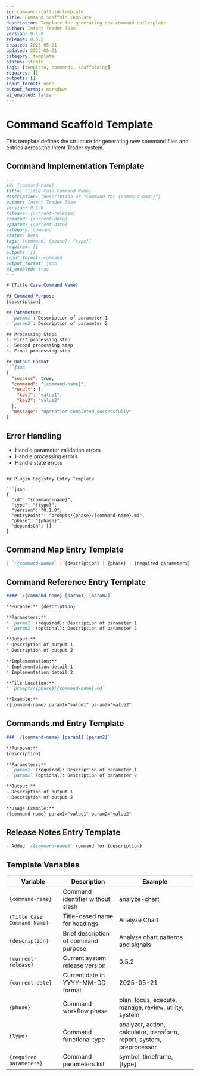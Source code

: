 ```yaml
---
id: command-scaffold-template
title: Command Scaffold Template
description: Template for generating new command boilerplate
author: Intent Trader Team
version: 0.1.0
release: 0.5.2
created: 2025-05-21
updated: 2025-05-21
category: template
status: stable
tags: [template, commands, scaffolding]
requires: []
outputs: []
input_format: none
output_format: markdown
ai_enabled: false
---
```


# Command Scaffold Template

This template defines the structure for generating new command files and entries across the Intent Trader system.

## Command Implementation Template

```md
---
id: {command-name}
title: {Title Case Command Name}
description: {description or "Command for {command-name}"}
author: Intent Trader Team
version: 0.1.0
release: {current-release}
created: {current-date}
updated: {current-date}
category: command
status: beta
tags: [command, {phase}, {type}]
requires: []
outputs: []
input_format: command
output_format: json
ai_enabled: true
---

# {Title Case Command Name}

## Command Purpose
{description}

## Parameters
- `param1`: Description of parameter 1
- `param2`: Description of parameter 2

## Processing Steps
1. First processing step
2. Second processing step
3. Final processing step

## Output Format
```json
{
  "success": true,
  "command": "{command-name}",
  "result": {
    "key1": "value1",
    "key2": "value2"
  },
  "message": "Operation completed successfully"
}
```

## Error Handling
- Handle parameter validation errors
- Handle processing errors
- Handle state errors
```

## Plugin Registry Entry Template

```json
{
  "id": "{command-name}",
  "type": "{type}",
  "version": "0.1.0",
  "entryPoint": "prompts/{phase}/{command-name}.md",
  "phase": "{phase}",
  "dependsOn": []
}
```

## Command Map Entry Template

```markdown
| `/{command-name}` | {description} | {phase} | {required parameters} | prompts/{phase}/{command-name}.md |
```

## Command Reference Entry Template

```markdown
#### `/{command-name} [param1] [param2]`

**Purpose:** {description}

**Parameters:**
* `param1` (required): Description of parameter 1
* `param2` (optional): Description of parameter 2

**Output:**
* Description of output 1
* Description of output 2

**Implementation:**
* Implementation detail 1
* Implementation detail 2

**File Location:**
* `prompts/{phase}/{command-name}.md`

**Example:**
/{command-name} param1="value1" param2="value2"
```

## Commands.md Entry Template

```markdown
### `/{command-name} [param1] [param2]`

**Purpose:**
{description}

**Parameters:**
- `param1` (required): Description of parameter 1
- `param2` (optional): Description of parameter 2

**Output:**
- Description of output 1
- Description of output 2

**Usage Example:**
/{command-name} param1="value1" param2="value2"
```

## Release Notes Entry Template

```markdown
- Added `/{command-name}` command for {description}
```

## Template Variables

| Variable | Description | Example |
|----------|-------------|---------|
| `{command-name}` | Command identifier without slash | analyze-chart |
| `{Title Case Command Name}` | Title-cased name for headings | Analyze Chart |
| `{description}` | Brief description of command purpose | Analyze chart patterns and signals |
| `{current-release}` | Current system release version | 0.5.2 |
| `{current-date}` | Current date in YYYY-MM-DD format | 2025-05-21 |
| `{phase}` | Command workflow phase | plan, focus, execute, manage, review, utility, system |
| `{type}` | Command functional type | analyzer, action, calculator, transform, report, system, preprocessor |
| `{required parameters}` | Command parameters list | symbol, timeframe, [type] |
